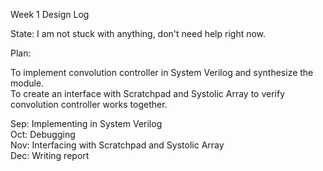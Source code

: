 Week 1 Design Log

State: I am not stuck with anything, don't need help right now.

Plan:

To implement convolution controller in System Verilog and synthesize the module.  
To create an interface with Scratchpad and Systolic Array to verify convolution controller works together.  

Sep: Implementing in System Verilog  
Oct: Debugging  
Nov: Interfacing with Scratchpad and Systolic Array  
Dec: Writing report
